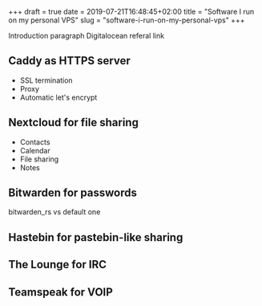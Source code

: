 +++ 
draft = true
date = 2019-07-21T16:48:45+02:00
title = "Software I run on my personal VPS"
slug = "software-i-run-on-my-personal-vps" 
+++

Introduction paragraph
Digitalocean referal link

## Caddy as HTTPS server
- SSL termination
- Proxy
- Automatic let's encrypt

## Nextcloud for file sharing
- Contacts
- Calendar
- File sharing
- Notes

## Bitwarden for passwords
bitwarden_rs vs default one

## Hastebin for pastebin-like sharing

## The Lounge for IRC

## Teamspeak for VOIP 